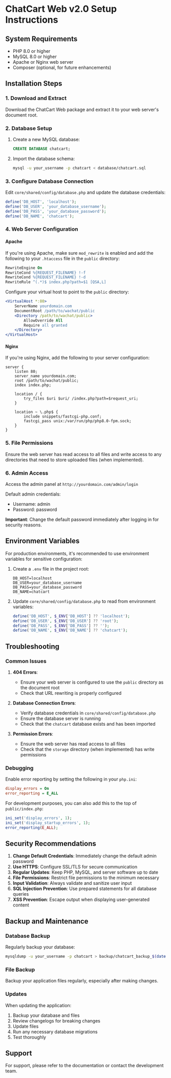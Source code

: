 # ChatCart Web v2.0 Setup Instructions

## System Requirements

- PHP 8.0 or higher
- MySQL 8.0 or higher
- Apache or Nginx web server
- Composer (optional, for future enhancements)

## Installation Steps

### 1. Download and Extract
Download the ChatCart Web package and extract it to your web server's document root.

### 2. Database Setup
1. Create a new MySQL database:
   ```sql
   CREATE DATABASE chatcart;
   ```

2. Import the database schema:
   ```bash
   mysql -u your_username -p chatcart < database/chatcart.sql
   ```

### 3. Configure Database Connection
Edit `core/shared/config/database.php` and update the database credentials:
```php
define('DB_HOST', 'localhost');
define('DB_USER', 'your_database_username');
define('DB_PASS', 'your_database_password');
define('DB_NAME', 'chatcart');
```

### 4. Web Server Configuration

#### Apache
If you're using Apache, make sure `mod_rewrite` is enabled and add the following to your `.htaccess` file in the `public` directory:

```apache
RewriteEngine On
RewriteCond %{REQUEST_FILENAME} !-f
RewriteCond %{REQUEST_FILENAME} !-d
RewriteRule ^(.*)$ index.php?path=$1 [QSA,L]
```

Configure your virtual host to point to the `public` directory:
```apache
<VirtualHost *:80>
    ServerName yourdomain.com
    DocumentRoot /path/to/wachat/public
    <Directory /path/to/wachat/public>
        AllowOverride All
        Require all granted
    </Directory>
</VirtualHost>
```

#### Nginx
If you're using Nginx, add the following to your server configuration:

```nginx
server {
    listen 80;
    server_name yourdomain.com;
    root /path/to/wachat/public;
    index index.php;

    location / {
        try_files $uri $uri/ /index.php?path=$request_uri;
    }

    location ~ \.php$ {
        include snippets/fastcgi-php.conf;
        fastcgi_pass unix:/var/run/php/php8.0-fpm.sock;
    }
}
```

### 5. File Permissions
Ensure the web server has read access to all files and write access to any directories that need to store uploaded files (when implemented).

### 6. Admin Access
Access the admin panel at `http://yourdomain.com/admin/login`

Default admin credentials:
- Username: admin
- Password: password

**Important**: Change the default password immediately after logging in for security reasons.

## Environment Variables
For production environments, it's recommended to use environment variables for sensitive configuration:

1. Create a `.env` file in the project root:
   ```
   DB_HOST=localhost
   DB_USER=your_database_username
   DB_PASS=your_database_password
   DB_NAME=chatcart
   ```

2. Update `core/shared/config/database.php` to read from environment variables:
   ```php
   define('DB_HOST', $_ENV['DB_HOST'] ?? 'localhost');
   define('DB_USER', $_ENV['DB_USER'] ?? 'root');
   define('DB_PASS', $_ENV['DB_PASS'] ?? '');
   define('DB_NAME', $_ENV['DB_NAME'] ?? 'chatcart');
   ```

## Troubleshooting

### Common Issues

1. **404 Errors**: 
   - Ensure your web server is configured to use the `public` directory as the document root
   - Check that URL rewriting is properly configured

2. **Database Connection Errors**:
   - Verify database credentials in `core/shared/config/database.php`
   - Ensure the database server is running
   - Check that the `chatcart` database exists and has been imported

3. **Permission Errors**:
   - Ensure the web server has read access to all files
   - Check that the `storage` directory (when implemented) has write permissions

### Debugging
Enable error reporting by setting the following in your `php.ini`:
```ini
display_errors = On
error_reporting = E_ALL
```

For development purposes, you can also add this to the top of `public/index.php`:
```php
ini_set('display_errors', 1);
ini_set('display_startup_errors', 1);
error_reporting(E_ALL);
```

## Security Recommendations

1. **Change Default Credentials**: Immediately change the default admin password
2. **Use HTTPS**: Configure SSL/TLS for secure communication
3. **Regular Updates**: Keep PHP, MySQL, and server software up to date
4. **File Permissions**: Restrict file permissions to the minimum necessary
5. **Input Validation**: Always validate and sanitize user input
6. **SQL Injection Prevention**: Use prepared statements for all database queries
7. **XSS Prevention**: Escape output when displaying user-generated content

## Backup and Maintenance

### Database Backup
Regularly backup your database:
```bash
mysqldump -u your_username -p chatcart > backup/chatcart_backup_$(date +%Y%m%d).sql
```

### File Backup
Backup your application files regularly, especially after making changes.

### Updates
When updating the application:
1. Backup your database and files
2. Review changelogs for breaking changes
3. Update files
4. Run any necessary database migrations
5. Test thoroughly

## Support
For support, please refer to the documentation or contact the development team.